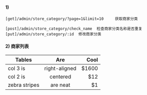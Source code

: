 #### 1)
```
[get]/admin/store_category/?page=1&limit=10     获取商家分类

[post]/admin/store_category/check_name  检查商家分类名称是否重复
[put]/admin/store_category/:id  修改商家分类
```

#### 2) 商家列表
| Tables        | Are           | Cool  |
| ------------- |:-------------:| -----:|
| col 3 is      | right-aligned | $1600 |
| col 2 is      | centered      |   $12 |
| zebra stripes | are neat      |    $1 |